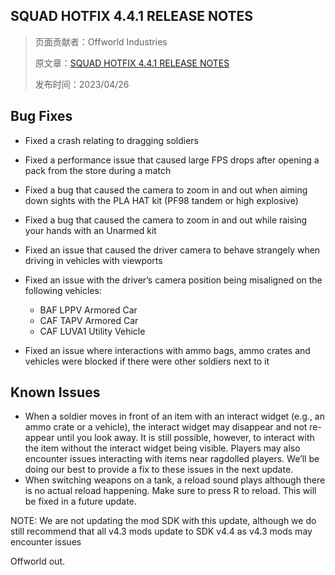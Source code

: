 ## SQUAD HOTFIX 4.4.1 RELEASE NOTES

> 页面贡献者：Offworld Industries
> 
> 原文章：[SQUAD HOTFIX 4.4.1 RELEASE NOTES](https://joinsquad.com/2023/04/26/squad-hotfix-4-4-1-release-notes/)
>
> 发布时间：2023/04/26

## Bug Fixes

- Fixed a crash relating to dragging soldiers
- Fixed a performance issue that caused large FPS drops after opening a pack from the store during a match
- Fixed a bug that caused the camera to zoom in and out when aiming down sights with the PLA HAT kit (PF98 tandem or high explosive)
- Fixed a bug that caused the camera to zoom in and out while raising your hands with an Unarmed kit
- Fixed an issue that caused the driver camera to behave strangely when driving in vehicles with viewports
- Fixed an issue with the driver’s camera position being misaligned on the following vehicles:
    
    - BAF LPPV Armored Car
    - CAF TAPV Armored Car
    - CAF LUVA1 Utility Vehicle
- Fixed an issue where interactions with ammo bags, ammo crates and vehicles were blocked if there were other soldiers next to it

## Known Issues

- When a soldier moves in front of an item with an interact widget (e.g., an ammo crate or a vehicle), the interact widget may disappear and not re-appear until you look away. It is still possible, however, to interact with the item without the interact widget being visible. Players may also encounter issues interacting with items near ragdolled players. We’ll be doing our best to provide a fix to these issues in the next update.
- When switching weapons on a tank, a reload sound plays although there is no actual reload happening. Make sure to press R to reload. This will be fixed in a future update.

NOTE: We are not updating the mod SDK with this update, although we do still recommend that all v4.3 mods update to SDK v4.4 as  v4.3 mods may encounter issues

Offworld out.
